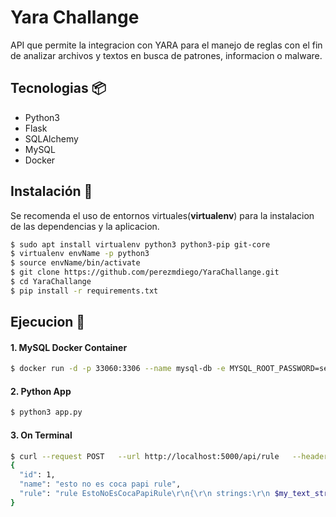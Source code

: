 # Yara Challange

API que permite la integracion con YARA para el manejo de reglas con el fin de analizar archivos y textos en busca de patrones, informacion o malware.


## Tecnologias 📦
+ Python3
+ Flask
+ SQLAlchemy
+ MySQL
+ Docker

## Instalación 🔧

Se recomenda el uso de entornos virtuales(**virtualenv**) para la instalacion de las dependencias y la aplicacion.

``` bash
$ sudo apt install virtualenv python3 python3-pip git-core
$ virtualenv envName -p python3
$ source envName/bin/activate
$ git clone https://github.com/perezmdiego/YaraChallange.git
$ cd YaraChallange
$ pip install -r requirements.txt
```


## Ejecucion 🚀️

#### 1. MySQL Docker Container

``` bash
$ docker run -d -p 33060:3306 --name mysql-db -e MYSQL_ROOT_PASSWORD=secret mysql
```
#### 2. Python App

``` bash
$ python3 app.py
```
#### 3. On Terminal
``` bash
$ curl --request POST   --url http://localhost:5000/api/rule   --header 'content-type: application/json'   --data '{  "name":"esto no es coca papi rule",  "rule":"rule EstoNoEsCocaPapiRule\r\n{\r\n strings:\r\n $my_text_string = \"esto no es coca papi\"\r\n condition:\r\n   $my_text_string\r\n}"  }'
{
  "id": 1, 
  "name": "esto no es coca papi rule", 
  "rule": "rule EstoNoEsCocaPapiRule\r\n{\r\n strings:\r\n $my_text_string = \"esto no es coca papi\"\r\n condition:\r\n   $my_text_string\r\n}"
}

```

